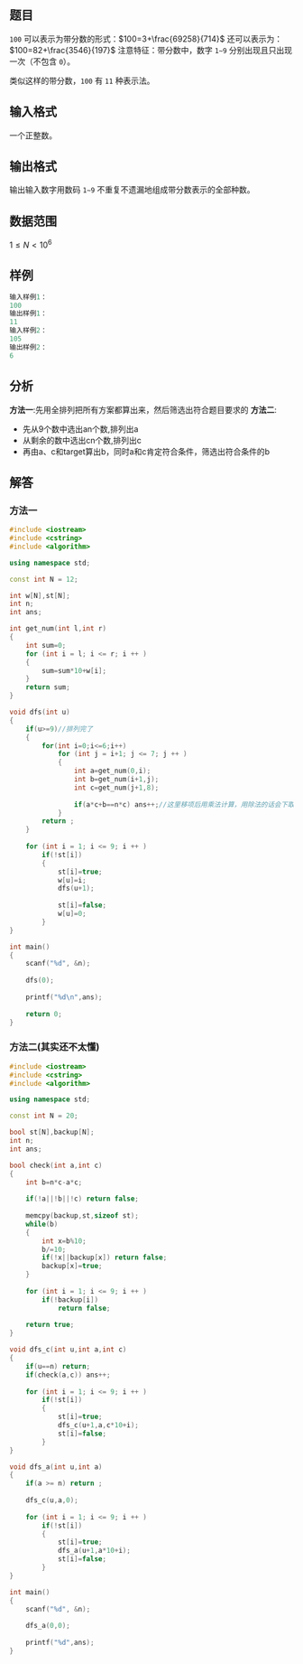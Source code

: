 ## 题目
`100`  可以表示为带分数的形式：$100=3+\frac{69258}{714}$
还可以表示为：$100=82+\frac{3546}{197}$
注意特征：带分数中，数字 `1∼9` 分别出现且只出现一次（不包含 `0`）。

类似这样的带分数，`100` 有 `11` 种表示法。

## 输入格式
一个正整数。

## 输出格式
输出输入数字用数码 `1∼9` 不重复不遗漏地组成带分数表示的全部种数。

## 数据范围
$1≤N<10^6$

## 样例
```c++
输入样例1：
100
输出样例1：
11
输入样例2：
105
输出样例2：
6
```

## 分析
**方法一**:先用全排列把所有方案都算出来，然后筛选出符合题目要求的
**方法二**:
- 先从9个数中选出an个数,排列出a
- 从剩余的数中选出cn个数,排列出c
- 再由a、c和target算出b，同时a和c肯定符合条件，筛选出符合条件的b

## 解答
### 方法一
```c++
#include <iostream>
#include <cstring>
#include <algorithm>

using namespace std;

const int N = 12;

int w[N],st[N];
int n;
int ans;

int get_num(int l,int r)
{
    int sum=0;
    for (int i = l; i <= r; i ++ )
    {
        sum=sum*10+w[i];
    }
    return sum;
}

void dfs(int u)
{
    if(u>=9)//排列完了
    {
        for(int i=0;i<=6;i++)
            for (int j = i+1; j <= 7; j ++ )
            {
                int a=get_num(0,i);
                int b=get_num(i+1,j);
                int c=get_num(j+1,8);
                
                if(a*c+b==n*c) ans++;//这里移项后用乘法计算，用除法的话会下取整而多出很多
            }
        return ;
    }
    
    for (int i = 1; i <= 9; i ++ )
        if(!st[i])
        {
            st[i]=true;
            w[u]=i;
            dfs(u+1);
            
            st[i]=false;
            w[u]=0;
        }
}

int main()
{
    scanf("%d", &n);
    
    dfs(0);
    
    printf("%d\n",ans);
    
    return 0;
}
```

### 方法二(其实还不太懂)
```c++
#include <iostream>
#include <cstring>
#include <algorithm>

using namespace std;

const int N = 20;

bool st[N],backup[N];
int n;
int ans;

bool check(int a,int c)
{
    int b=n*c-a*c;
    
    if(!a||!b||!c) return false;
    
    memcpy(backup,st,sizeof st);
    while(b)
    {
        int x=b%10;
        b/=10;
        if(!x||backup[x]) return false;
        backup[x]=true;
    }
    
    for (int i = 1; i <= 9; i ++ )
        if(!backup[i])
            return false;
            
    return true;
}

void dfs_c(int u,int a,int c)
{
    if(u==n) return;
    if(check(a,c)) ans++;
    
    for (int i = 1; i <= 9; i ++ )
        if(!st[i])
        {
            st[i]=true;
            dfs_c(u+1,a,c*10+i);
            st[i]=false;
        }
}

void dfs_a(int u,int a)
{
    if(a >= n) return ;
    
    dfs_c(u,a,0);
    
    for (int i = 1; i <= 9; i ++ )
        if(!st[i])
        {
            st[i]=true;
            dfs_a(u+1,a*10+i);
            st[i]=false;
        }
}

int main()
{
    scanf("%d", &n);
    
    dfs_a(0,0);
    
    printf("%d",ans);
}
```